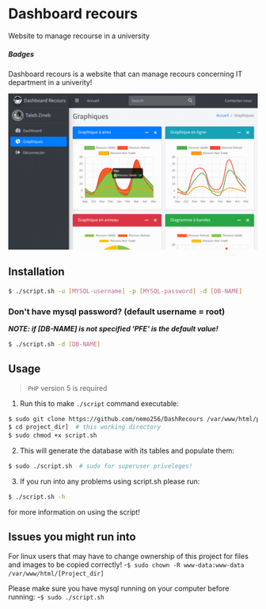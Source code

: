# Dashboard recours

Website to manage recourse in a university

##### Badges

Dashboard recours is a website that can manage recours concerning IT department in a univerity!

![demo](./Plugins/demo.gif)

## Installation

```bash
$ ./script.sh -u [MYSQL-username] -p [MYSQL-password] -d [DB-NAME]
```

### Don't have mysql password? (default username = root)

**_NOTE: if [DB-NAME] is not specified 'PFE' is the default value!_**
```bash
$ ./script.sh -d [DB-NAME]
```

## Usage

> `PHP` version 5 is required
1. Run this to make `./script` command executable:
```bash
$ sudo git clone https://github.com/nemo256/DashRecours /var/www/html/project_dir
$ cd project_dir]  # this working directory
$ sudo chmod +x script.sh
```
2. This will generate the database with its tables and populate them:
```bash
$ sudo ./script.sh  # sudo for superuser priveleges!
```
3. If you run into any problems using script.sh please run:
```bash
$ ./script.sh -h
```
for more information on using the script!

## Issues you might run into

For linux users that may have to change ownership of this project for files and images to be copied correctly!
-`$ sudo chown -R www-data:www-data /var/www/html/[Project_dir]`

Please make sure you have mysql running on your computer before running:
-`$ sudo ./script.sh`
